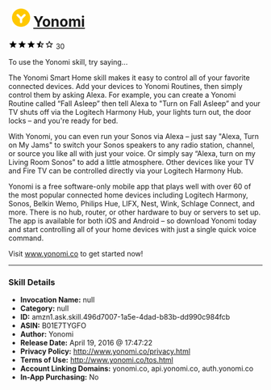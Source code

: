 # &nbsp;<img src="skill_icon" alt="Yonomi icon" width="36"> [Yonomi](http://alexa.amazon.com/#skills/amzn1.ask.skill.496d7007-1a5e-4dad-b83b-dd990c984fcb)
![3.5 stars](../../images/ic_star_black_18dp_1x.png)![3.5 stars](../../images/ic_star_black_18dp_1x.png)![3.5 stars](../../images/ic_star_black_18dp_1x.png)![3.5 stars](../../images/ic_star_half_black_18dp_1x.png)![3.5 stars](../../images/ic_star_border_black_18dp_1x.png) 30

To use the Yonomi skill, try saying...

The Yonomi Smart Home skill makes it easy to control all of your favorite connected devices. Add your devices to Yonomi Routines, then simply control them by asking Alexa. For example, you can create a Yonomi Routine called “Fall Asleep” then tell Alexa to "Turn on Fall Asleep” and your TV shuts off via the Logitech Harmony Hub, your lights turn out, the door locks – and you're ready for bed. 

With Yonomi, you can even run your Sonos via Alexa – just say "Alexa, Turn on My Jams" to switch your Sonos speakers to any radio station, channel, or source you like all with just your voice. Or simply say “Alexa, turn on my Living Room Sonos” to add a little atmosphere. Other devices like your TV and Fire TV can be controlled directly via your Logitech Harmony Hub. 

Yonomi is a free software-only mobile app that plays well with over 60 of the most popular connected home devices including Logitech Harmony, Sonos, Belkin Wemo, Philips Hue, LIFX, Nest, Wink, Schlage Connect, and more.  There is no hub, router, or other hardware to buy or servers to set up.  The app is available for both iOS and Android – so download Yonomi today and start controlling all of your home devices with just a single quick voice command.

Visit www.yonomi.co to get started now!

***

### Skill Details

* **Invocation Name:** null
* **Category:** null
* **ID:** amzn1.ask.skill.496d7007-1a5e-4dad-b83b-dd990c984fcb
* **ASIN:** B01E7TYGFO
* **Author:** Yonomi
* **Release Date:** April 19, 2016 @ 17:47:22
* **Privacy Policy:** http://www.yonomi.co/privacy.html
* **Terms of Use:** http://www.yonomi.co/tos.html
* **Account Linking Domains:** yonomi.co, api.yonomi.co, auth.yonomi.co
* **In-App Purchasing:** No
